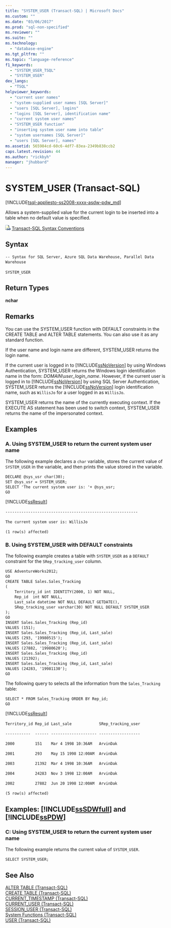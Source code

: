 ```yaml
---
title: "SYSTEM_USER (Transact-SQL) | Microsoft Docs"
ms.custom: ""
ms.date: "03/06/2017"
ms.prod: "sql-non-specified"
ms.reviewer: ""
ms.suite: ""
ms.technology: 
  - "database-engine"
ms.tgt_pltfrm: ""
ms.topic: "language-reference"
f1_keywords: 
  - "SYSTEM_USER_TSQL"
  - "SYSTEM_USER"
dev_langs: 
  - "TSQL"
helpviewer_keywords: 
  - "current user names"
  - "system-supplied user names [SQL Server]"
  - "users [SQL Server], logins"
  - "logins [SQL Server], identification name"
  - "current system user names"
  - "SYSTEM_USER function"
  - "inserting system user name into table"
  - "system usernames [SQL Server]"
  - "users [SQL Server], names"
ms.assetid: 565984cd-60c6-4df7-83ea-2349b838ccb2
caps.latest.revision: 44
ms.author: "rickbyh"
manager: "jhubbard"
---
```

# SYSTEM_USER (Transact-SQL)
[!INCLUDE[tsql-appliesto-ss2008-xxxx-asdw-pdw_md](../../relational-databases/reference/system-catalog-views/includes/tsql-appliesto-ss2008-xxxx-asdw-pdw-md.md)]

  Allows a system-supplied value for the current login to be inserted into a table when no default value is specified.  
  
 ![Topic link icon](../../database-engine/configure/windows/media/topic-link.gif "Topic link icon") [Transact-SQL Syntax Conventions](../../t-sql/language-elements/transact-sql-syntax-conventions-transact-sql.md)  
  
## Syntax  
  
```  
-- Syntax for SQL Server, Azure SQL Data Warehouse, Parallel Data Warehouse  
  
SYSTEM_USER  
```  
  
## Return Types  
 **nchar**  
  
## Remarks  
 You can use the SYSTEM_USER function with DEFAULT constraints in the CREATE TABLE and ALTER TABLE statements. You can also use it as any standard function.  
  
 If the user name and login name are different, SYSTEM_USER returns the login name.  
  
 If the current user is logged in to [!INCLUDE[ssNoVersion](../../advanced-analytics/r-services/includes/ssnoversion-md.md)] by using Windows Authentication, SYSTEM_USER returns the Windows login identification name in the form: *DOMAIN*\\*user_login_name*. However, if the current user is logged in to [!INCLUDE[ssNoVersion](../../advanced-analytics/r-services/includes/ssnoversion-md.md)] by using SQL Server Authentication, SYSTEM_USER returns the [!INCLUDE[ssNoVersion](../../advanced-analytics/r-services/includes/ssnoversion-md.md)] login identification name, such as `WillisJo` for a user logged in as `WillisJo`.  
  
 SYSTEM_USER returns the name of the currently executing context. If the EXECUTE AS statement has been used to switch context, SYSTEM_USER returns the name of the impersonated context.  
  
## Examples  
  
### A. Using SYSTEM_USER to return the current system user name  
 The following example declares a `char` variable, stores the current value of `SYSTEM_USER` in the variable, and then prints the value stored in the variable.  
  
```  
DECLARE @sys_usr char(30);  
SET @sys_usr = SYSTEM_USER;  
SELECT 'The current system user is: '+ @sys_usr;  
GO  
```  
  
 [!INCLUDE[ssResult](../../relational-databases/includes/ssresult-md.md)]  
  
 `----------------------------------------------------------`  
  
 `The current system user is: WillisJo`  
  
 `(1 row(s) affected)`  
  
### B. Using SYSTEM_USER with DEFAULT constraints  
 The following example creates a table with `SYSTEM_USER` as a `DEFAULT` constraint for the `SRep_tracking_user` column.  
  
```  
USE AdventureWorks2012;  
GO  
CREATE TABLE Sales.Sales_Tracking  
(  
    Territory_id int IDENTITY(2000, 1) NOT NULL,  
    Rep_id  int NOT NULL,  
    Last_sale datetime NOT NULL DEFAULT GETDATE(),  
    SRep_tracking_user varchar(30) NOT NULL DEFAULT SYSTEM_USER  
);  
GO  
INSERT Sales.Sales_Tracking (Rep_id)  
VALUES (151);  
INSERT Sales.Sales_Tracking (Rep_id, Last_sale)  
VALUES (293, '19980515');  
INSERT Sales.Sales_Tracking (Rep_id, Last_sale)  
VALUES (27882, '19980620');  
INSERT Sales.Sales_Tracking (Rep_id)  
VALUES (21392);  
INSERT Sales.Sales_Tracking (Rep_id, Last_sale)  
VALUES (24283, '19981130');  
GO  
```  
  
 The following query to selects all the information from the `Sales_Tracking` table:  
  
```  
SELECT * FROM Sales_Tracking ORDER BY Rep_id;  
GO  
```  
  
 [!INCLUDE[ssResult](../../relational-databases/includes/ssresult-md.md)]  
  
 `Territory_id Rep_id Last_sale            SRep_tracking_user`  
  
 `-----------  ------ -------------------- ------------------`  
  
 `2000         151    Mar 4 1998 10:36AM   ArvinDak`  
  
 `2001         293    May 15 1998 12:00AM  ArvinDak`  
  
 `2003         21392  Mar 4 1998 10:36AM   ArvinDak`  
  
 `2004         24283  Nov 3 1998 12:00AM   ArvinDak`  
  
 `2002         27882  Jun 20 1998 12:00AM  ArvinDak`  
  
 `(5 row(s) affected)`  
  
## Examples: [!INCLUDE[ssSDWfull](../../relational-databases/reference/system-catalog-views/includes/sssdwfull-md.md)] and [!INCLUDE[ssPDW](../../database-engine/configure/windows/includes/sspdw-md.md)]  
  
### C: Using SYSTEM_USER to return the current system user name  
 The following example returns the current value of `SYSTEM_USER`.  
  
```  
SELECT SYSTEM_USER;  
```  
  
## See Also  
 [ALTER TABLE &#40;Transact-SQL&#41;](../../t-sql/statements/alter-table-transact-sql.md)   
 [CREATE TABLE &#40;Transact-SQL&#41;](../../t-sql/statements/create-table-transact-sql.md)   
 [CURRENT_TIMESTAMP &#40;Transact-SQL&#41;](../../t-sql/functions/current-timestamp-transact-sql.md)   
 [CURRENT_USER &#40;Transact-SQL&#41;](../../t-sql/functions/current-user-transact-sql.md)   
 [SESSION_USER &#40;Transact-SQL&#41;](../../t-sql/functions/session-user-transact-sql.md)   
 [System Functions &#40;Transact-SQL&#41;](../../relational-databases/reference/system-functions/system-functions-for-transact-sql.md)   
 [USER &#40;Transact-SQL&#41;](../../t-sql/functions/user-transact-sql.md)  
  
  

